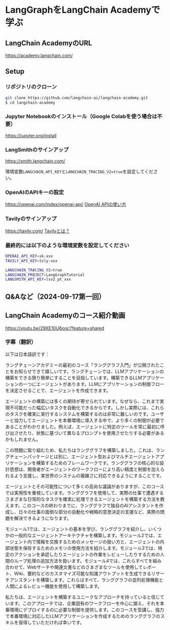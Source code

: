 # LangGraphをLangChain Academyで学ぶ

## LangChain AcademyのURL

https://academy.langchain.com/

## Setup

### リポジトリのクローン

```bash
git clone https://github.com/langchain-ai/langchain-academy.git
$ cd langchain-academy
```

### Jupyter Notebookのインストール（Google Colabを使う場合は不要）

https://jupyter.org/install

### LangSmithのサインアップ

https://smith.langchain.com/

環境変数`LANGCHAIN_API_KEY`と`LANGCHAIN_TRACING_V2=true`を設定してください。

### OpenAIのAPIキーの設定

https://openai.com/index/openai-api/
[OpenAI APIの使い方](https://note.com/viva_eureka/n/ncec7d9837234#5d256f2a-697a-4407-a988-32270b9bfddf)

### Tavilyのサインアップ

https://tavily.com/
[Tavilyとは？](https://note.com/npaka/n/n9fe8a607c56e)

### 最終的には以下のような環境変数を設定してください

```bash
OPENAI_API_KEY=sk-xxx
TAVILY_API_KEY=tvly-xxx

LANGCHAIN_TRACING_V2=true
LANGCHAIN_PROJECT=LangGraphTutorial
LANGSMITH_API_KEY=lsv2_pt_xxx
```

## Q&Aなど（2024-09-17第一回）

## LangChain Academyのコース紹介動画

https://youtu.be/29XE10U6ooc?feature=shared

### 字幕（翻訳）

以下は日本語訳です：

ラングチェーンアカデミーの最初のコース「ランググラフ入門」が公開されたことをお知らせできて嬉しいです。ラングチェーンでは、LLMアプリケーションの構築をできる限り簡単にすることを目指しています。構築できるLLMアプリケーションの一つにエージェントがあります。LLMにアプリケーションの制御フローを決定させることで、エージェントを作成できます。

エージェントの構築には多くの期待が寄せられています。なぜなら、これまで実現不可能だった幅広いタスクを自動化できるからです。しかし実際には、これらのタスクを確実に実行するシステムを構築するのは非常に難しいのです。ユーザーと協力してエージェントを本番環境に導入する中で、より多くの制御が必要であることがわかりました。例えば、エージェントに特定のツールを常に最初に呼び出させたり、状態に基づいて異なるプロンプトを使用させたりする必要があるかもしれません。

この問題に取り組むため、私たちはランググラフを構築しました。これは、ラングチェーンパッケージとは別に、エージェント型およびマルチエージェントアプリケーションを構築するためのフレームワークです。ランググラフの核心的な設計思想は、開発者がエージェントのワークフローにより高い精度と制御を加えられるよう支援し、実世界のシステムの複雑さに対応できるようにすることです。

エージェントとその可能性について多くの高尚な議論がありますが、このコースでは実用性を重視しています。ランググラフを使用して、実際の仕事で遭遇するさまざまな日常的なタスクを確実に処理できるエージェントを構築する方法を教えます。このコースの終わりまでに、ランググラフで独自のAIアシスタントを作成し、日々の仕事の面倒な部分の自動化や戦略的意思決定の支援など、実際の問題を解決できるようになります。

モジュール1では、エージェントの基本を学び、ランググラフを紹介し、いくつかの一般的なエージェントアーキテクチャを構築します。モジュール2では、エージェント内で情報を交換するためのメッセージの扱い方と、エージェントの内部状態を保存するためのメモリの使用方法を紹介します。モジュール3では、特定のアクションを承認したりエージェントの作業をレビューしたりするための人間のループ処理の追加方法を扱います。モジュール4では、これらすべてを組み合わせて、Webサーチや関連文書などのさまざまなツールを使用してレポート、Wiki、要約などのカスタマイズ可能な知識アウトプットを生成できるリサーチアシスタントを構築します。これらはすべて、ランググラフの並列処理機能と人間によるレビュー機能を使用して構築します。

私たちは、エージェントを構築するユニークなアプローチを持っていると信じています。このアプローチでは、企業固有のワークフローを中心に据え、それを本番環境にデプロイするのに必要な制御を提供します。このコースを受講し、強力で本番環境に対応したLLMアプリケーションを作成するためのランググラフのスキルを習得していただければ幸いです。
